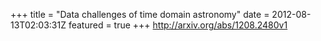+++
title = "Data challenges of time domain astronomy"
date = 2012-08-13T02:03:31Z
featured = true
+++
http://arxiv.org/abs/1208.2480v1